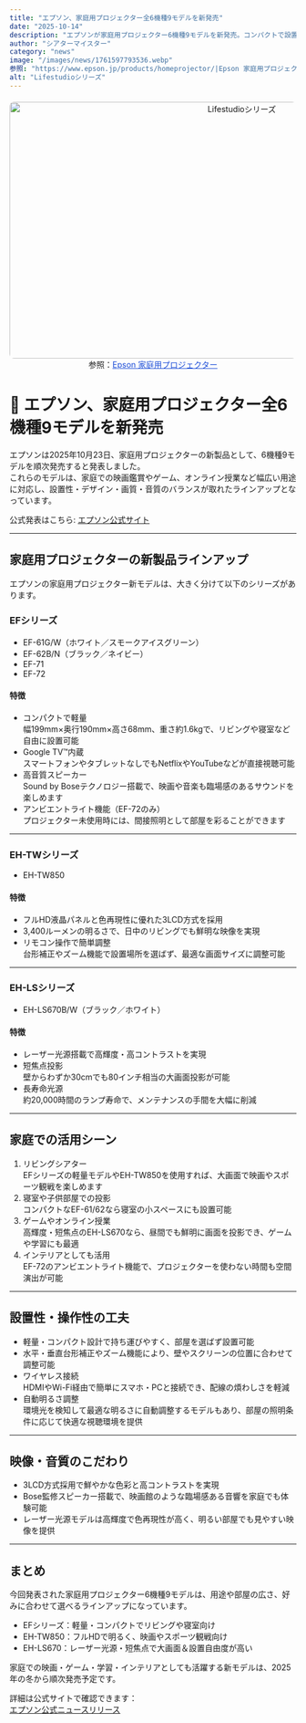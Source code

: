 ```yaml
---
title: "エプソン、家庭用プロジェクター全6機種9モデルを新発売"
date: "2025-10-14"
description: "エプソンが家庭用プロジェクター6機種9モデルを新発売。コンパクトで設置しやすく、高画質・高音質を兼ね備えたラインアップ。映画・ゲーム・オンライン授業など家庭での大画面体験に最適。"
author: "シアターマイスター"
category: "news"
image: "/images/news/1761597793536.webp"
参照: "https://www.epson.jp/products/homeprojector/|Epson 家庭用プロジェクター"
alt: "Lifestudioシリーズ"
---
```

<figure style="text-align: center; margin: 20px auto;">
  <img src="/images/news/1761597793536.webp" alt="Lifestudioシリーズ" width="800" height="450" style="display: block; margin: 0 auto; border-radius: 8px;" />
  <figcaption class="mb-16">
    参照：<a href="https://www.epson.jp/products/homeprojector/" target="_blank" style="color: #1d4ed8; text-decoration: underline;">Epson 家庭用プロジェクター</a>
  </figcaption>
</figure>

# 🎥 エプソン、家庭用プロジェクター全6機種9モデルを新発売

エプソンは2025年10月23日、家庭用プロジェクターの新製品として、6機種9モデルを順次発売すると発表しました。  
これらのモデルは、家庭での映画鑑賞やゲーム、オンライン授業など幅広い用途に対応し、設置性・デザイン・画質・音質のバランスが取れたラインアップとなっています。

公式発表はこちら: [エプソン公式サイト](https://www.epson.jp/osirase/2025/251008.htm)

---

## 家庭用プロジェクターの新製品ラインアップ

エプソンの家庭用プロジェクター新モデルは、大きく分けて以下のシリーズがあります。

### EFシリーズ
- EF-61G/W（ホワイト／スモークアイスグリーン）
- EF-62B/N（ブラック／ネイビー）
- EF-71
- EF-72

#### 特徴
- コンパクトで軽量  
  幅199mm×奥行190mm×高さ68mm、重さ約1.6kgで、リビングや寝室など自由に設置可能
- Google TV™内蔵  
  スマートフォンやタブレットなしでもNetflixやYouTubeなどが直接視聴可能
- 高音質スピーカー  
  Sound by Boseテクノロジー搭載で、映画や音楽も臨場感のあるサウンドを楽しめます
- アンビエントライト機能（EF-72のみ）  
  プロジェクター未使用時には、間接照明として部屋を彩ることができます

---

### EH-TWシリーズ
- EH-TW850

#### 特徴
- フルHD液晶パネルと色再現性に優れた3LCD方式を採用
- 3,400ルーメンの明るさで、日中のリビングでも鮮明な映像を実現
- リモコン操作で簡単調整  
  台形補正やズーム機能で設置場所を選ばず、最適な画面サイズに調整可能

---

### EH-LSシリーズ
- EH-LS670B/W（ブラック／ホワイト）

#### 特徴
- レーザー光源搭載で高輝度・高コントラストを実現
- 短焦点投影  
  壁からわずか30cmでも80インチ相当の大画面投影が可能
- 長寿命光源  
  約20,000時間のランプ寿命で、メンテナンスの手間を大幅に削減

---

## 家庭での活用シーン

1. リビングシアター  
   EFシリーズの軽量モデルやEH-TW850を使用すれば、大画面で映画やスポーツ観戦を楽しめます
2. 寝室や子供部屋での投影  
   コンパクトなEF-61/62なら寝室の小スペースにも設置可能
3. ゲームやオンライン授業  
   高輝度・短焦点のEH-LS670なら、昼間でも鮮明に画面を投影でき、ゲームや学習にも最適
4. インテリアとしても活用  
   EF-72のアンビエントライト機能で、プロジェクターを使わない時間も空間演出が可能

---

## 設置性・操作性の工夫

- 軽量・コンパクト設計で持ち運びやすく、部屋を選ばず設置可能
- 水平・垂直台形補正やズーム機能により、壁やスクリーンの位置に合わせて調整可能
- ワイヤレス接続  
  HDMIやWi-Fi経由で簡単にスマホ・PCと接続でき、配線の煩わしさを軽減
- 自動明るさ調整  
  環境光を検知して最適な明るさに自動調整するモデルもあり、部屋の照明条件に応じて快適な視聴環境を提供

---

## 映像・音質のこだわり

- 3LCD方式採用で鮮やかな色彩と高コントラストを実現
- Bose監修スピーカー搭載で、映画館のような臨場感ある音響を家庭でも体験可能
- レーザー光源モデルは高輝度で色再現性が高く、明るい部屋でも見やすい映像を提供

---

## まとめ

今回発表された家庭用プロジェクター6機種9モデルは、用途や部屋の広さ、好みに合わせて選べるラインアップになっています。

- EFシリーズ：軽量・コンパクトでリビングや寝室向け
- EH-TW850：フルHDで明るく、映画やスポーツ観戦向け
- EH-LS670：レーザー光源・短焦点で大画面＆設置自由度が高い

家庭での映画・ゲーム・学習・インテリアとしても活躍する新モデルは、2025年の冬から順次発売予定です。

詳細は公式サイトで確認できます：  
[エプソン公式ニュースリリース](https://www.epson.jp/osirase/2025/251008.htm)